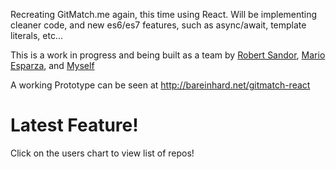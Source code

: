 Recreating GitMatch.me again, this time using React. Will be implementing cleaner code, and new es6/es7 features, such as async/await, template literals, etc...

This is a work in progress and being built as a team by [Robert Sandor](https://github.com/robertisandor), [Mario Esparza](https://github.com/MarioEsparza), and [Myself](https://github.com/bareinhard)


A working Prototype can be seen at http://bareinhard.net/gitmatch-react



# Latest Feature!
Click on the users chart to view list of repos!
